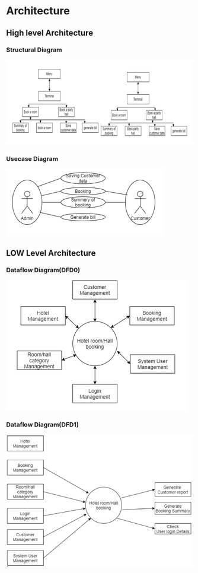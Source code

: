 # Architecture

## High level Architecture
### Structural Diagram
![screen](https://github.com/soumya1349/stepin_Hotel-management/blob/45c36cbbcfbe5696470aca95ea9514347ec6ea59/2_Architecture/highlevel.png)

### Usecase Diagram
![sreen](https://github.com/soumya1349/stepin_Hotel-management/blob/3aee223be2147009e1ec8d84ec717b056e0b789b/2_Architecture/usecase.png)

## LOW Level Architecture
### Dataflow Diagram(DFD0)
![screen](https://github.com/soumya1349/stepin_Hotel-management/blob/3aea0858f984a28736f88ff4c5e7022fe8a22e1c/2_Architecture/DFD0.png)

### Dataflow Diagram(DFD1)
![screen](https://github.com/soumya1349/stepin_Hotel-management/blob/main/2_Architecture/DFD1.png)


